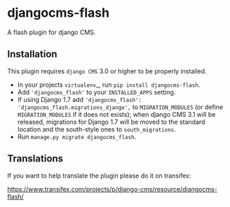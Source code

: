 djangocms-flash
===============

A flash plugin for django CMS.


Installation
------------

This plugin requires `django CMS` 3.0 or higher to be properly installed.

* In your projects `virtualenv`_, run ``pip install djangocms-flash``.
* Add ``'djangocms_flash'`` to your ``INSTALLED_APPS`` setting.
* If using Django 1.7 add ``'djangocms_flash': 'djangocms_flash.migrations_django',``
  to ``MIGRATION_MODULES``  (or define ``MIGRATION_MODULES`` if it does not exists);
  when django CMS 3.1 will be released, migrations for Django 1.7 will be moved
  to the standard location and the south-style ones to ``south_migrations``.
* Run ``manage.py migrate djangocms_flash``.


Translations
------------

If you want to help translate the plugin please do it on transifex:

https://www.transifex.com/projects/p/django-cms/resource/djangocms-flash/

